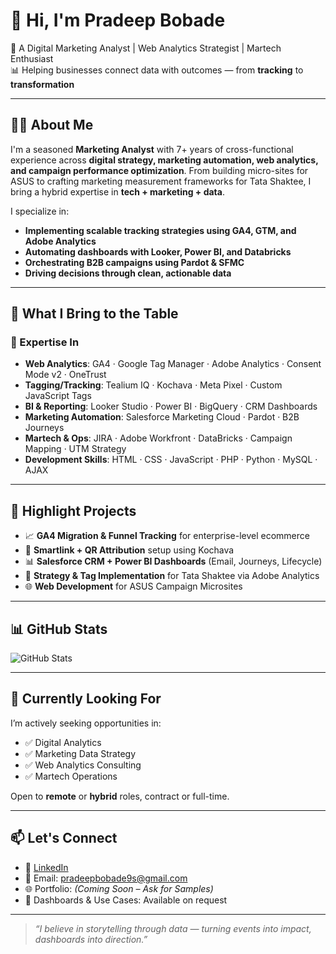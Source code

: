 # 👋 Hi, I'm Pradeep Bobade

🚀 A Digital Marketing Analyst | Web Analytics Strategist | Martech Enthusiast  
📊 Helping businesses connect data with outcomes — from **tracking** to **transformation**

---

## 👨‍💻 About Me

I'm a seasoned **Marketing Analyst** with 7+ years of cross-functional experience across **digital strategy, marketing automation, web analytics, and campaign performance optimization**. From building micro-sites for ASUS to crafting marketing measurement frameworks for Tata Shaktee, I bring a hybrid expertise in **tech + marketing + data**.

I specialize in:

- **Implementing scalable tracking strategies using GA4, GTM, and Adobe Analytics**
- **Automating dashboards with Looker, Power BI, and Databricks**
- **Orchestrating B2B campaigns using Pardot & SFMC**
- **Driving decisions through clean, actionable data**

---

## 💼 What I Bring to the Table

### 🧠 Expertise In

- **Web Analytics**: GA4 · Google Tag Manager · Adobe Analytics · Consent Mode v2 · OneTrust
- **Tagging/Tracking**: Tealium IQ · Kochava · Meta Pixel · Custom JavaScript Tags
- **BI & Reporting**: Looker Studio · Power BI · BigQuery · CRM Dashboards
- **Marketing Automation**: Salesforce Marketing Cloud · Pardot · B2B Journeys
- **Martech & Ops**: JIRA · Adobe Workfront · DataBricks · Campaign Mapping · UTM Strategy
- **Development Skills**: HTML · CSS · JavaScript · PHP · Python · MySQL · AJAX

---

## 📂 Highlight Projects

- 📈 **GA4 Migration & Funnel Tracking** for enterprise-level ecommerce
- 🧩 **Smartlink + QR Attribution** setup using Kochava
- 📊 **Salesforce CRM + Power BI Dashboards** (Email, Journeys, Lifecycle)
- 🎯 **Strategy & Tag Implementation** for Tata Shaktee via Adobe Analytics
- 🌐 **Web Development** for ASUS Campaign Microsites

---

## 📊 GitHub Stats

![GitHub Stats](https://github-readme-stats.vercel.app/api?username=bobadepradeep&show_icons=true&theme=radical&hide_title=true&hide=prs,issues)

---

## 🎯 Currently Looking For

I’m actively seeking opportunities in:

- ✅ Digital Analytics
- ✅ Marketing Data Strategy
- ✅ Web Analytics Consulting
- ✅ Martech Operations

Open to **remote** or **hybrid** roles, contract or full-time.

---

## 📫 Let's Connect

- 💼 [LinkedIn](https://www.linkedin.com/in/pradeepbobade/)
- 📧 Email: pradeepbobade9s@gmail.com  
- 🌐 Portfolio: *(Coming Soon – Ask for Samples)*  
- 📎 Dashboards & Use Cases: Available on request

---

> *“I believe in storytelling through data — turning events into impact, dashboards into direction.”*
